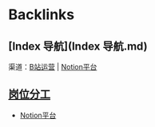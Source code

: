 
# Backlinks
## [Index 导航](Index 导航.md)
渠道：[B站运营](B站运营.md) | [Notion平台](Notion平台.md)

## [岗位分工](岗位分工.md)
- [Notion平台](Notion平台.md)

